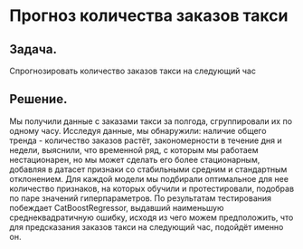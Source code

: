 # Прогноз количества заказов такси

## Задача.  
Спрогнозировать количество заказов такси на следующий час
## Решение. 
Мы получили данные с заказами такси за полгода, сгруппировали их по одному часу. Исследуя данные, мы обнаружили: наличие общего тренда - количество заказов растёт, закономерности в течение дня и недели, выяснили, что временной ряд, с которым мы работаем нестационарен, но мы может сделать его более стационарным, добавляя в датасет признаки со стабильными средним и стандартным отклонением.
Для каждой модели мы подбирали оптимальное для нее количество признаков, на которых обучили и протестировали, подобрав по паре значений гиперпараметров. По результатам тестирования побеждает CatBoostRegressor, выдавший наименьшую среднеквадратичную ошибку, исходя из чего можем предположить, что для предсказания заказов такси на следующий час, подойдёт именно он.

